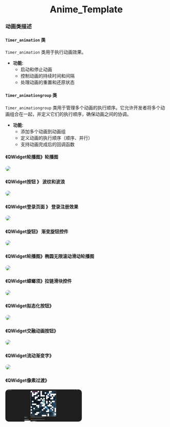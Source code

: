 <div align="center">
  <h1>Anime_Template</h1>
</div>


### 动画类描述

#### `Timer_animation` 类
`Timer_animation` 类用于执行动画效果。

- **功能**:
  - 启动和停止动画
  - 控制动画的持续时间和间隔
  - 处理动画的重置和还原状态

#### `Timer_animationgroup` 类
`Timer_animationgroup` 类用于管理多个动画的执行顺序。它允许开发者将多个动画组合在一起，并定义它们的执行顺序，确保动画之间的协调。

- **功能**:
  - 添加多个动画到动画组
  - 定义动画的执行顺序（顺序、并行）
  - 支持动画完成后的回调函数


#### 《QWidget轮播图》轮播图
<img src="res/carousel_card.png" style="border-radius: 10px; height: 100px">

#### 《QWidget按钮 》 波纹和波浪
<img src="res/2_btn.png" style="border-radius: 10px; height: 100px">

#### 《QWidget登录页面 》 登录注册效果
<img src="res/Responsive_form.png" style="border-radius: 10px; height: 100px">

#### 《QWidget旋钮》 渐变旋钮控件
<img src="res/gradient_knob.png" style="border-radius: 10px; height: 100px">

#### 《QWidget轮播图》椭圆无限滚动滑动轮播图
<img src="res/Adaptive_Carousel.png" style="border-radius: 10px; height: 100px">

#### 《QWidget蟑螂须》拉链滑块控件
<img src="res/蟑螂.png" style="border-radius: 10px; height: 100px">

#### 《QWidget拟态化按钮》
<img src="res/拟态化按钮.png" style="border-radius: 10px; height: 100px">

#### 《QWidget交融动画按钮》
<img src="res/液态.png" style="border-radius: 10px; height: 100px">

#### 《QWidget流动渐变字》
<img src="res/Flowing_Gradient_Font.png" style="border-radius: 10px; height: 100px">

#### 《QWidget像素过渡》
<img src="res/PixelTransition.png" style="border-radius: 10px; height: 100px">
